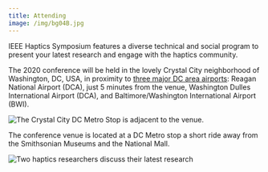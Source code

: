 ```yaml
---
title: Attending
image: /img/bg04B.jpg
---
```

IEEE Haptics Symposium features a diverse technical and social program to present your latest research and engage with the haptics community. 

The 2020 conference will be held in the lovely Crystal City neighborhood of Washington, DC, USA, in proximity to [three major DC area airports](https://washington.org/dc-guide-to/washington-dc-airports): Reagan National Airport (DCA), just 5 minutes from the venue, Washington Dulles International Airport (DCA), and Baltimore/Washington International Airport (BWI). 

![The Crystal City DC Metro Stop is adjacent to the venue.](/img/crystalcitymetro.png "Crystal City Station")

The conference venue is located at a DC Metro stop a short ride away from the Smithsonian Museums and the National Mall.

![Two haptics researchers discuss their latest research](/img/slide-image-10-crop.jpg "Two haptics researchers discuss their latest research")
